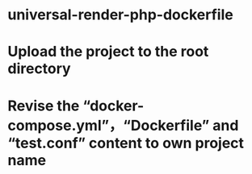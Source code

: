 # universal-render-php-dockerfile
# Upload the project to the root directory
# Revise the “docker-compose.yml”，“Dockerfile” and “test.conf” content to own project name
